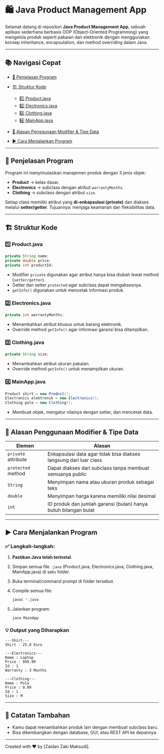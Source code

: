 # 🛍️ Java Product Management App

Selamat datang di repositori **Java Product Management App**, sebuah aplikasi sederhana berbasis OOP (Object-Oriented Programming) yang mengelola produk seperti pakaian dan elektronik dengan menggunakan konsep inheritance, encapsulation, dan method overriding dalam Java.

---

## 📚 Navigasi Cepat

* [🧠 Penjelasan Program](#-penjelasan-program)
* [🏗️ Struktur Kode](#-struktur-kode)

  * [1️⃣ Product.java](#1️⃣-productjava)
  * [2️⃣ Electronics.java](#2️⃣-electronicsjava)
  * [3️⃣ Clothing.java](#3️⃣-clothingjava)
  * [4️⃣ MainApp.java](#4️⃣-mainappjava)
* [🔧 Alasan Penggunaan Modifier & Tipe Data](#-alasan-penggunaan-modifier--tipe-data)
* [▶️ Cara Menjalankan Program](#️-cara-menjalankan-program)

---

## 🧠 Penjelasan Program

Program ini menyimulasikan manajemen produk dengan 3 jenis objek:

* **Product** → kelas dasar.
* **Electronics** → subclass dengan atribut `warrantyMonths`.
* **Clothing** → subclass dengan atribut `size`.

Setiap class memiliki atribut yang **di-enkapsulasi (private)** dan diakses melalui **setter/getter**. Tujuannya: menjaga keamanan dan fleksibilitas data.

---

## 🏗️ Struktur Kode

### 1️⃣ Product.java

```java
private String name;
private double price;
private int productId;
```

* Modifier `private` digunakan agar atribut hanya bisa diubah lewat method (`setter/getter`).
* Getter dan setter `protected` agar subclass dapat mengaksesnya.
* `getInfo()` digunakan untuk mencetak informasi produk.

### 2️⃣ Electronics.java

```java
private int warrantyMonths;
```

* Menambahkan atribut khusus untuk barang elektronik.
* Override method `getInfo()` agar informasi garansi bisa ditampilkan.

### 3️⃣ Clothing.java

```java
private String size;
```

* Menambahkan atribut ukuran pakaian.
* Override method `getInfo()` untuk menampilkan ukuran.

### 4️⃣ MainApp.java

```java
Product shirt = new Product();
Electronics elektronik = new Electronics();
Clothing polo = new Clothing();
```

* Membuat objek, mengatur nilainya dengan setter, dan mencetak data.

---

## 🔧 Alasan Penggunaan Modifier & Tipe Data

| Elemen              | Alasan                                                            |
| ------------------- | ----------------------------------------------------------------- |
| `private` attribute | Enkapsulasi data agar tidak bisa diakses langsung dari luar class |
| `protected` method  | Dapat diakses dari subclass tanpa membuat semuanya public         |
| `String`            | Menyimpan nama atau ukuran produk sebagai teks                    |
| `double`            | Menyimpan harga karena memiliki nilai desimal                     |
| `int`               | ID produk dan jumlah garansi (bulan) hanya butuh bilangan bulat   |

---

## ▶️ Cara Menjalankan Program

### ✅ Langkah-langkah:

1. **Pastikan Java telah terinstal**.
2. Simpan semua file `.java` (Product.java, Electronics.java, Clothing.java, MainApp.java) di satu folder.
3. Buka terminal/command prompt di folder tersebut.
4. Compile semua file:

   ```bash
   javac *.java
   ```
5. Jalankan program:

   ```bash
   java MainApp
   ```

### 💡 Output yang Diharapkan

```
---Shirt---
Shirt - 25.8 Euro

---Electronics---
Name : Laptop
Price : 999.99
Id : 1
Warranty : 3 Months

---Clothing---
Name : Polo
Price : 9.99
Id : 1
Size : M
```

---

## 📌 Catatan Tambahan

* Kamu dapat menambahkan produk lain dengan membuat subclass baru.
* Bisa dikembangkan dengan database, GUI, atau REST API ke depannya.

---

Created with ❤️ by \[Zaidan Zaki Maksudi].